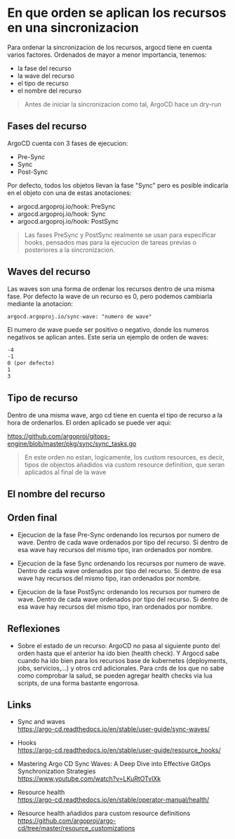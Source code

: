 # En que orden se aplican los recursos en una sincronizacion

Para ordenar la sincronizacion de los recursos, argocd tiene en cuenta varios factores. Ordenados de mayor a menor importancia, tenemos:

- la fase del recurso
- la wave del recurso
- el tipo de recurso
- el nombre del recurso

> Antes de iniciar la sincronizacion como tal, ArgoCD hace un dry-run

## Fases del recurso

ArgoCD cuenta con 3 fases de ejecucion:  

- Pre-Sync
- Sync
- Post-Sync

Por defecto, todos los objetos llevan la fase "Sync" pero es posible indicarla en el objeto con una de estas anotaciones:

- argocd.argoproj.io/hook: PreSync
- argocd.argoproj.io/hook: Sync
- argocd.argoproj.io/hook: PostSync

> Las fases PreSync y PostSync realmente se usan para especificar hooks, pensados mas para la ejecucion de tareas previas o posteriores a la sincronizacion.

## Waves del recurso

Las waves son una forma de ordenar los recursos dentro de una misma fase. Por defecto la wave de un recurso es 0, pero podemos cambiarla mediante la anotacion:

```txt
argocd.argoproj.io/sync-wave: "numero de wave"
```

El numero de wave puede ser positivo o negativo, donde los numeros negativos se aplican antes. Este seria un ejemplo de orden de waves:

```txt
-4
-1
0 (por defecto)
1
3
```

## Tipo de recurso

Dentro de una misma wave, argo cd tiene en cuenta el tipo de recurso a la hora de ordenarlos. El orden aplicado se puede ver aqui:

<https://github.com/argoproj/gitops-engine/blob/master/pkg/sync/sync_tasks.go>

> En este orden no estan, logicamente, los custom resources, es decir, tipos de objectos añadidos via custom resource definition, que seran aplicados al final de la wave

## El nombre del recurso

## Orden final

- Ejecucion de la fase Pre-Sync ordenando los recursos por numero de wave. Dentro de cada wave ordenados por tipo del recurso. Si dentro de esa wave hay recursos del mismo tipo, iran ordenados por nombre.

- Ejecucion de la fase Sync ordenando los recursos por numero de wave. Dentro de cada wave ordenados por tipo del recurso. Si dentro de esa wave hay recursos del mismo tipo, iran ordenados por nombre.

- Ejecucion de la fase PostSync ordenando los recursos por numero de wave. Dentro de cada wave ordenados por tipo del recurso. Si dentro de esa wave hay recursos del mismo tipo, iran ordenados por nombre.

## Reflexiones

- Sobre el estado de un recurso:
ArgoCD no pasa al siguiente punto del orden hasta que el anterior ha ido bien (health check). Y Argocd sabe cuando ha ido bien para los recursos base de kubernetes (deployments, jobs, servicios,...) y otros crd adicionales.
Para crds de los que no sabe como comprobar la salud, se pueden agregar health checks via lua scripts, de una forma bastante engorrosa.

## Links

- Sync and waves  
<https://argo-cd.readthedocs.io/en/stable/user-guide/sync-waves/>

- Hooks  
<https://argo-cd.readthedocs.io/en/stable/user-guide/resource_hooks/>

- Mastering Argo CD Sync Waves: A Deep Dive into Effective GitOps Synchronization Strategies  
<https://www.youtube.com/watch?v=LKuRtOTvlXk>

- Resource health  
<https://argo-cd.readthedocs.io/en/stable/operator-manual/health/>

- Resource health añadidos para custom resource definitions
<https://github.com/argoproj/argo-cd/tree/master/resource_customizations>
